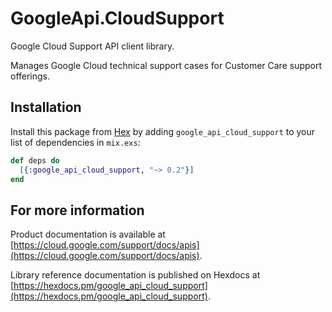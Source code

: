 # GoogleApi.CloudSupport

Google Cloud Support API client library.

Manages Google Cloud technical support cases for Customer Care support offerings. 

## Installation

Install this package from [Hex](https://hex.pm) by adding
`google_api_cloud_support` to your list of dependencies in `mix.exs`:

```elixir
def deps do
  [{:google_api_cloud_support, "~> 0.2"}]
end
```

## For more information

Product documentation is available at [https://cloud.google.com/support/docs/apis](https://cloud.google.com/support/docs/apis).

Library reference documentation is published on Hexdocs at
[https://hexdocs.pm/google_api_cloud_support](https://hexdocs.pm/google_api_cloud_support).
